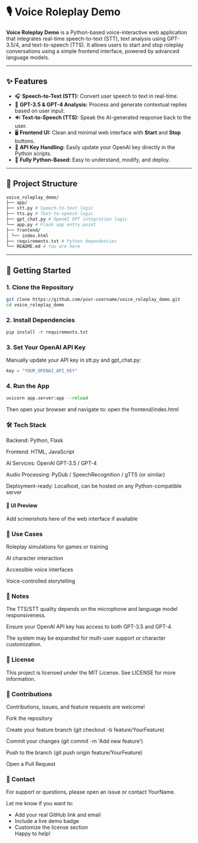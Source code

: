 # 🎙️ Voice Roleplay Demo

**Voice Roleplay Demo** is a Python-based voice-interactive web application that integrates real-time speech-to-text (STT), text analysis using GPT-3.5/4, and text-to-speech (TTS). It allows users to start and stop roleplay conversations using a simple frontend interface, powered by advanced language models.

---

## ✨ Features

- 🎧 **Speech-to-Text (STT):** Convert user speech to text in real-time.
- 🧠 **GPT-3.5 & GPT-4 Analysis:** Process and generate contextual replies based on user input.
- 🔊 **Text-to-Speech (TTS):** Speak the AI-generated response back to the user.
- 🖥️ **Frontend UI:** Clean and minimal web interface with **Start** and **Stop** buttons.
- 🔐 **API Key Handling:** Easily update your OpenAI key directly in the Python scripts.
- 🐍 **Fully Python-Based:** Easy to understand, modify, and deploy.

---

## 📁 Project Structure
```bash
voice_roleplay_demo/
├── app/
├── stt.py # Speech-to-text logic
├── tts.py # Text-to-speech logic
├── gpt_chat.py # OpenAI GPT integration logic
└── app.py # Flask app entry point
├── frontend/
│ └── index.html
├── requirements.txt # Python dependencies
└── README.md # You are here
```

---

## 🚀 Getting Started

### 1. Clone the Repository

```bash
git clone https://github.com/your-username/voice_roleplay_demo.git
cd voice_roleplay_demo
```

### 2. Install Dependencies

```python
pip install -r requirements.txt
```

### 3. Set Your OpenAI API Key
Manually update your API key in stt.py and gpt_chat.py:

```python
key = "YOUR_OPENAI_API_KEY"
```
### 4. Run the App

```python
uvicorn app.server:app --reload
```
Then open your browser and navigate to:
open the frontend/index.html

### 🛠️ Tech Stack
Backend: Python, Flask

Frontend: HTML, JavaScript

AI Services: OpenAI GPT-3.5 / GPT-4

Audio Processing: PyDub / SpeechRecognition / gTTS (or similar)

Deployment-ready: Localhost, can be hosted on any Python-compatible server

#### 📸 UI Preview
Add screenshots here of the web interface if available

### 🧠 Use Cases
Roleplay simulations for games or training

AI character interaction

Accessible voice interfaces

Voice-controlled storytelling

### 📌 Notes
The TTS/STT quality depends on the microphone and language model responsiveness.

Ensure your OpenAI API key has access to both GPT-3.5 and GPT-4.

The system may be expanded for multi-user support or character customization.

### 📄 License
This project is licensed under the MIT License. See LICENSE for more information.

### 🤝 Contributions
Contributions, issues, and feature requests are welcome!

Fork the repository

Create your feature branch (git checkout -b feature/YourFeature)

Commit your changes (git commit -m 'Add new feature')

Push to the branch (git push origin feature/YourFeature)

Open a Pull Request

### 💬 Contact
For support or questions, please open an issue or contact YourName.

Let me know if you want to:
- Add your real GitHub link and email
- Include a live demo badge
- Customize the license section  
Happy to help!
